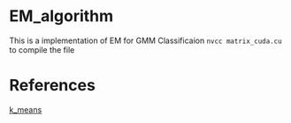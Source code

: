# EM_algorithm

This is a implementation of EM for GMM Classificaion
`nvcc matrix_cuda.cu ` to compile the file  

# References
[k_means](http://www.goldsborough.me/c++/python/cuda/2017/09/10/20-32-46-exploring_k-means_in_python,_c++_and_cuda/)
